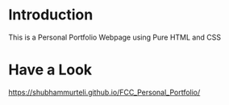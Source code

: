 # Introduction
This is a Personal Portfolio Webpage using Pure HTML and CSS
# Have a Look
https://shubhammurteli.github.io/FCC_Personal_Portfolio/
